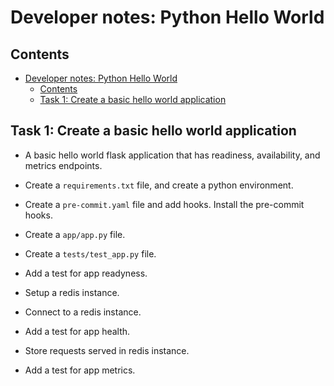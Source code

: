 # Developer notes: Python Hello World

## Contents

- [Developer notes: Python Hello World](#developer-notes-python-hello-world)
  - [Contents](#contents)
  - [Task 1: Create a basic hello world application](#task-1-create-a-basic-hello-world-application)

## Task 1: Create a basic hello world application

- A basic hello world flask application that has readiness, availability, and metrics endpoints.

- Create a `requirements.txt` file, and create a python environment.
- Create a `pre-commit.yaml` file and add hooks. Install the pre-commit hooks.
- Create a `app/app.py` file.
- Create a `tests/test_app.py` file.
- Add a test for app readyness.
- Setup a redis instance.
- Connect to a redis instance.
- Add a test for app health.
- Store requests served in redis instance.
- Add a test for app metrics.

